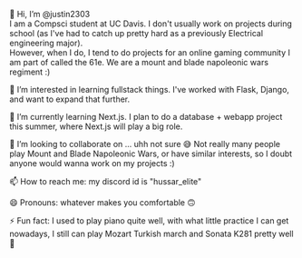 👋 Hi, I’m @justin2303  
I am a Compsci student at UC Davis. I don't usually work on projects during school (as I've had to catch up pretty hard as a previously Electrical engineering major).  
However, when I do, I tend to do projects for an online gaming community I am part of called the 61e. We are a mount and blade napoleonic wars regiment :)  

👀 I’m interested in learning fullstack things. I've worked with Flask, Django, and want to expand that further.  

🌱 I’m currently learning Next.js. I plan to do a database + webapp project this summer, where Next.js will play a big role.    

💞️ I’m looking to collaborate on ... uhh not sure 😅 Not really many people play Mount and Blade Napoleonic Wars, or have similar interests, so I doubt anyone would wanna work on my projects :)  

📫 How to reach me: my discord id is "hussar_elite"  

😄 Pronouns: whatever makes you comfortable 🙃  

⚡ Fun fact: I used to play piano quite well, with what little practice I can get nowadays, I still can play Mozart Turkish march and Sonata K281 pretty well 🤡

<!---
justin2303/justin2303 is a ✨ special ✨ repository because its `README.md` (this file) appears on your GitHub profile.
You can click the Preview link to take a look at your changes.
--->
